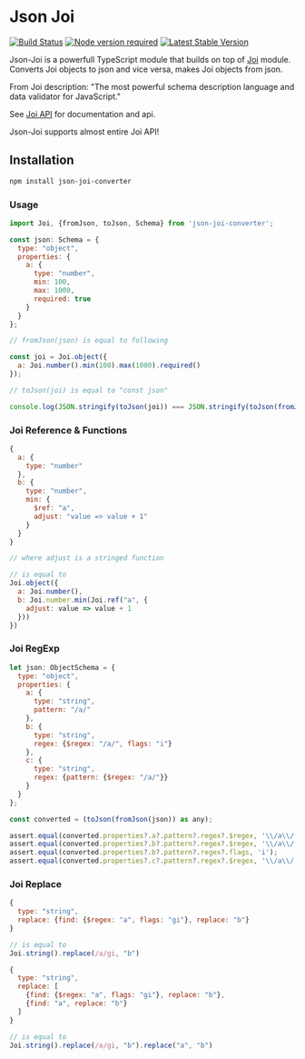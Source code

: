 # Json Joi

[![Build Status](https://travis-ci.org/rundef/json-joi-converter.svg?branch=master)](https://travis-ci.org/rundef/json-joi-converter)
[![Node version required](https://img.shields.io/node/v/json-joi-converter.svg)](https://www.npmjs.com/package/json-joi-converter)
[![Latest Stable Version](https://img.shields.io/npm/v/json-joi-converter.svg)](https://www.npmjs.com/package/json-joi-converter)

Json-Joi is a powerfull TypeScript module that builds on top of [Joi](https://www.npmjs.com/package/@hapi/joi) module. Converts Joi objects to json and vice versa, makes Joi objects from json.

From Joi description: "The most powerful schema description language and data validator for JavaScript."

See [Joi API](https://hapi.dev/module/joi/api/?v=17.1.1) for documentation and api.

Json-Joi supports almost entire Joi API!

## Installation

```bash
npm install json-joi-converter
```

### Usage

```js
import Joi, {fromJson, toJson, Schema} from 'json-joi-converter';

const json: Schema = {
  type: "object",
  properties: {
    a: {
      type: "number",
      min: 100,
      max: 1000,
      required: true
    }
  }
};

// fromJson(json) is equal to following

const joi = Joi.object({
  a: Joi.number().min(100).max(1000).required()
});

// toJson(joi) is equal to "const json"

console.log(JSON.stringify(toJson(joi)) === JSON.stringify(toJson(fromJson(json)))); // TRUE


```

### Joi Reference & Functions
```js
{
  a: {
    type: "number"
  },
  b: {
    type: "number",
    min: {
      $ref: "a",
      adjust: "value => value + 1"
    }
  }
}

// where adjust is a stringed function

// is equal to
Joi.object({
  a: Joi.number(),
  b: Joi.number.min(Joi.ref("a", {
    adjust: value => value + 1
  }))
})
```

### Joi RegExp
```js
let json: ObjectSchema = {
  type: "object",
  properties: {
    a: {
      type: "string",
      pattern: "/a/"
    },
    b: {
      type: "string",
      regex: {$regex: "/a/", flags: "i"}
    },
    c: {
      type: "string",
      regex: {pattern: {$regex: "/a/"}}
    }
  }
};

const converted = (toJson(fromJson(json)) as any);

assert.equal(converted.properties?.a?.pattern?.regex?.$regex, '\\/a\\/');
assert.equal(converted.properties?.b?.pattern?.regex?.$regex, '\\/a\\/');
assert.equal(converted.properties?.b?.pattern?.regex?.flags, 'i');
assert.equal(converted.properties?.c?.pattern?.regex?.$regex, '\\/a\\/');
```

### Joi Replace
```js
{
  type: "string",
  replace: {find: {$regex: "a", flags: "gi"}, replace: "b"}
}

// is equal to
Joi.string().replace(/a/gi, "b")

{
  type: "string",
  replace: [
    {find: {$regex: "a", flags: "gi"}, replace: "b"},
    {find: "a", replace: "b"}
  ]
}

// is equal to
Joi.string().replace(/a/gi, "b").replace("a", "b")

```